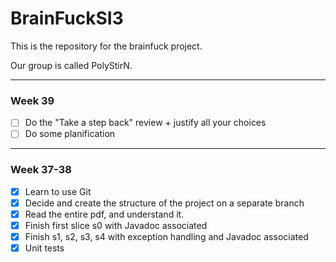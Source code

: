 # BrainFuckSI3

This is the repository for the brainfuck project.

Our group is called PolyStirN.

---
### Week 39

- [ ] Do the "Take a step back" review + justify all your choices
- [ ] Do some planification

---
### Week 37-38

- [x] Learn to use Git
- [x] Decide and create the structure of the project on a separate branch
- [x] Read the entire pdf, and understand it.
- [x] Finish first slice s0 with Javadoc associated
- [x] Finish s1, s2, s3, s4 with exception handling and Javadoc associated
- [x] Unit tests

